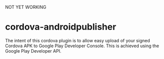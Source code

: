 NOT YET WORKING

cordova-androidpublisher
========================

The intent of this cordova plugin is to allow easy upload of your signed Cordova APK to Google Play Developer Console. This is achieved using the Google Play Developer API.
